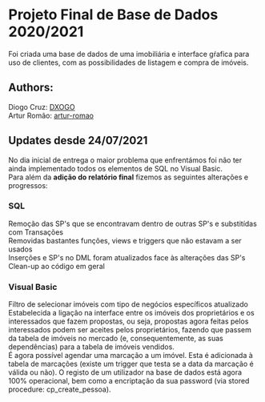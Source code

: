 # Projeto Final de Base de Dados 2020/2021

Foi criada uma base de dados de uma imobiliária e interface gŕafica para uso de clientes, com as possibilidades de listagem e compra de imóveis.

## Authors: 
Diogo Cruz: [DXOGO](https://www.github.com/DXOGO)  
Artur Romão: [artur-romao](https://www.github.com/artur-romao)

## Updates desde 24/07/2021
No dia inicial de entrega o maior problema que enfrentámos foi não ter ainda implementado todos os elementos de SQL no Visual Basic.  
Para além da **adição do relatório final** fizemos as seguintes alterações e progressos:

### SQL
Remoção das SP's que se encontravam dentro de outras SP's e substitídas com Transações  
Removidas bastantes funções, views e triggers que não estavam a ser usados  
Inserções e SP's no DML foram atualizados face às alterações das SP's   
Clean-up ao código em geral

### Visual Basic
Filtro de selecionar imóveis com tipo de negócios específicos atualizado  
Estabelecida a ligação na interface entre os imóveis dos proprietários e os interessados que fazem propostas, ou seja, propostas agora feitas pelos interessados podem ser aceites pelos proprietários, fazendo que passem da tabela de imóveis no mercado (e, consequentemente, as suas dependências) para a tabela de imóveis vendidos.  
É agora possível agendar uma marcação a um imóvel. Esta é adicionada à tabela de marcações (existe um trigger que testa se a data da marcação é válida ou não).
O registo de um utilizador na base de dados está agora 100% operacional, bem como a encriptação da sua password (via stored procedure: cp_create_pessoa).


